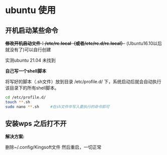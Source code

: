 # ubuntu 使用

## 开机启动某些命令

~~**修改开机启动文件：/etc/rc.local（或者/etc/rc.d/rc.local）**~~ (Ubuntu16.10以后就没有了)可以自行创建

实测ubuntu 21.04 未找到

**自己写一个shell脚本**

将写好的脚本（.sh文件）放到目录 /etc/profile.d/ 下，系统启动后就会自动执行该目录下的所有shell脚本。

```bash
cd /etc/profile.d/
touch **.sh
sudo nano **.sh		#在sh文件中写入要执行的命令即可
```



## 安装wps 之后打不开

**解决方案:**

删除~/.config/Kingsoft文件
然后重启，一切正常





